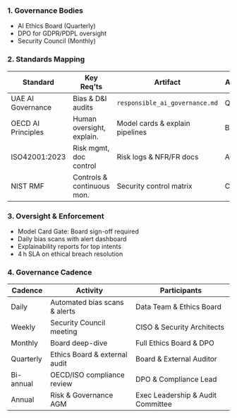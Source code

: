 ### 1. Governance Bodies

* AI Ethics Board (Quarterly)
* DPO for GDPR/PDPL oversight
* Security Council (Monthly)

### 2. Standards Mapping

| Standard           | Key Req’ts                 | Artifact                        | Audit Freq. |
| ------------------ | -------------------------- | ------------------------------- | ----------- |
| UAE AI Governance  | Bias & D\&I audits         | `responsible_ai_governance.md`  | Quarterly   |
| OECD AI Principles | Human oversight, explain.  | Model cards & explain pipelines | Bi-annual   |
| ISO42001:2023      | Risk mgmt, doc control     | Risk logs & NFR/FR docs         | Annual      |
| NIST RMF           | Controls & continuous mon. | Security control matrix         | Continuous  |

### 3. Oversight & Enforcement

* Model Card Gate: Board sign-off required
* Daily bias scans with alert dashboard
* Explainability reports for top intents
* 4 h SLA on ethical breach resolution

### 4. Governance Cadence

| Cadence   | Activity                      | Participants                      |
| --------- | ----------------------------- | --------------------------------- |
| Daily     | Automated bias scans & alerts | Data Team & Ethics Board          |
| Weekly    | Security Council meeting      | CISO & Security Architects        |
| Monthly   | Board deep-dive               | Full Ethics Board & DPO           |
| Quarterly | Ethics Board & external audit | Board & External Auditor          |
| Bi-annual | OECD/ISO compliance review    | DPO & Compliance Lead             |
| Annual    | Risk & Governance AGM         | Exec Leadership & Audit Committee |
